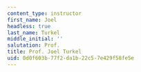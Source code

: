 ```yaml
---
content_type: instructor
first_name: Joel
headless: true
last_name: Turkel
middle_initial: ''
salutation: Prof.
title: Prof. Joel Turkel
uid: 0d0f603b-77f2-da1b-22c5-7e429f58fe5e
---
```

